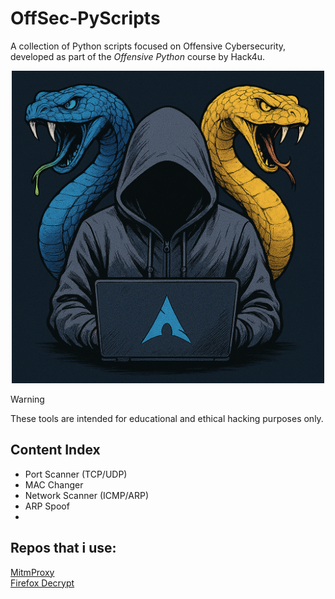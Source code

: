 # OffSec-PyScripts
A collection of Python scripts focused on Offensive Cybersecurity, developed as part of the *Offensive Python* course by Hack4u.<br>

<p align="center">
    <img src="test_website/img/image.png" alt="alt text" width="500" height="500"/>
</p>

> [!WARNING]  
> These tools are intended for educational and ethical hacking purposes only.

## Content Index
- Port Scanner (TCP/UDP)
- MAC Changer
- Network Scanner (ICMP/ARP)
- ARP Spoof 
-

## Repos that i use:
[MitmProxy](https://github.com/mitmproxy/mitmproxy)<br>
[Firefox Decrypt](https://github.com/unode/firefox_decrypt)<br>
